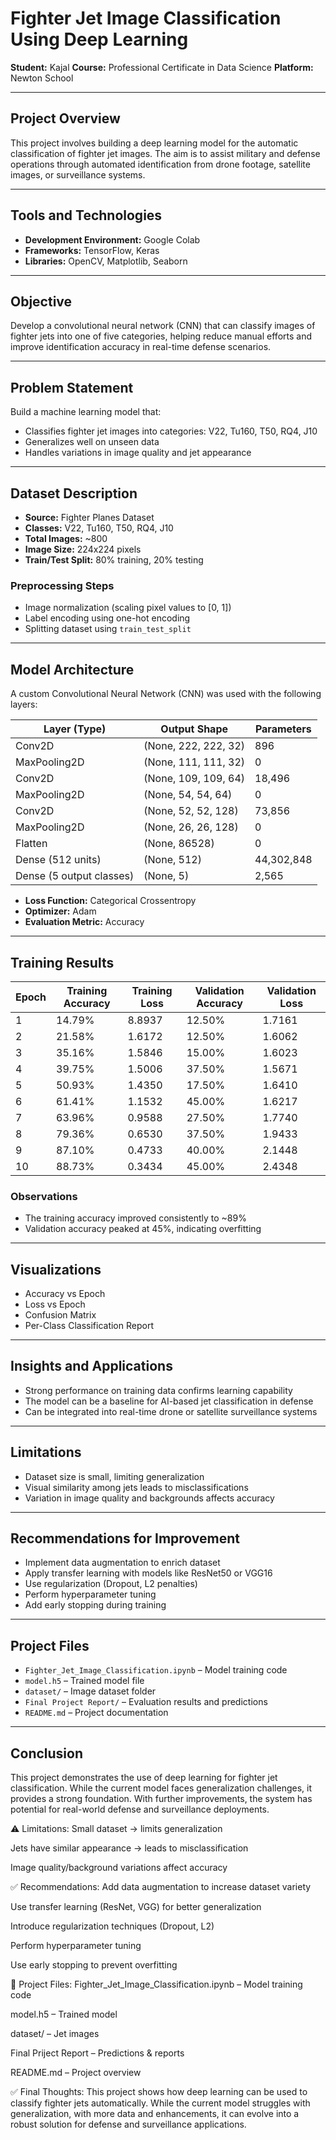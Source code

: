 # Fighter Jet Image Classification Using Deep Learning

**Student:** Kajal
**Course:** Professional Certificate in Data Science
**Platform:** Newton School

---

## Project Overview

This project involves building a deep learning model for the automatic classification of fighter jet images. The aim is to assist military and defense operations through automated identification from drone footage, satellite images, or surveillance systems.

---

## Tools and Technologies

* **Development Environment:** Google Colab
* **Frameworks:** TensorFlow, Keras
* **Libraries:** OpenCV, Matplotlib, Seaborn

---

## Objective

Develop a convolutional neural network (CNN) that can classify images of fighter jets into one of five categories, helping reduce manual efforts and improve identification accuracy in real-time defense scenarios.

---

## Problem Statement

Build a machine learning model that:

* Classifies fighter jet images into categories: V22, Tu160, T50, RQ4, J10
* Generalizes well on unseen data
* Handles variations in image quality and jet appearance

---

## Dataset Description

* **Source:** Fighter Planes Dataset
* **Classes:** V22, Tu160, T50, RQ4, J10
* **Total Images:** \~800
* **Image Size:** 224x224 pixels
* **Train/Test Split:** 80% training, 20% testing

### Preprocessing Steps

* Image normalization (scaling pixel values to \[0, 1])
* Label encoding using one-hot encoding
* Splitting dataset using `train_test_split`

---

## Model Architecture

A custom Convolutional Neural Network (CNN) was used with the following layers:

| Layer (Type)             | Output Shape         | Parameters |
| ------------------------ | -------------------- | ---------- |
| Conv2D                   | (None, 222, 222, 32) | 896        |
| MaxPooling2D             | (None, 111, 111, 32) | 0          |
| Conv2D                   | (None, 109, 109, 64) | 18,496     |
| MaxPooling2D             | (None, 54, 54, 64)   | 0          |
| Conv2D                   | (None, 52, 52, 128)  | 73,856     |
| MaxPooling2D             | (None, 26, 26, 128)  | 0          |
| Flatten                  | (None, 86528)        | 0          |
| Dense (512 units)        | (None, 512)          | 44,302,848 |
| Dense (5 output classes) | (None, 5)            | 2,565      |

* **Loss Function:** Categorical Crossentropy
* **Optimizer:** Adam
* **Evaluation Metric:** Accuracy

---

## Training Results

| Epoch | Training Accuracy | Training Loss | Validation Accuracy | Validation Loss |
| ----- | ----------------- | ------------- | ------------------- | --------------- |
| 1     | 14.79%            | 8.8937        | 12.50%              | 1.7161          |
| 2     | 21.58%            | 1.6172        | 12.50%              | 1.6062          |
| 3     | 35.16%            | 1.5846        | 15.00%              | 1.6023          |
| 4     | 39.75%            | 1.5006        | 37.50%              | 1.5671          |
| 5     | 50.93%            | 1.4350        | 17.50%              | 1.6410          |
| 6     | 61.41%            | 1.1532        | 45.00%              | 1.6217          |
| 7     | 63.96%            | 0.9588        | 27.50%              | 1.7740          |
| 8     | 79.36%            | 0.6530        | 37.50%              | 1.9433          |
| 9     | 87.10%            | 0.4733        | 40.00%              | 2.1448          |
| 10    | 88.73%            | 0.3434        | 45.00%              | 2.4348          |

### Observations

* The training accuracy improved consistently to \~89%
* Validation accuracy peaked at 45%, indicating overfitting

---

## Visualizations

* Accuracy vs Epoch
* Loss vs Epoch
* Confusion Matrix
* Per-Class Classification Report

---

## Insights and Applications

* Strong performance on training data confirms learning capability
* The model can be a baseline for AI-based jet classification in defense
* Can be integrated into real-time drone or satellite surveillance systems

---

## Limitations

* Dataset size is small, limiting generalization
* Visual similarity among jets leads to misclassifications
* Variation in image quality and backgrounds affects accuracy

---

## Recommendations for Improvement

* Implement data augmentation to enrich dataset
* Apply transfer learning with models like ResNet50 or VGG16
* Use regularization (Dropout, L2 penalties)
* Perform hyperparameter tuning
* Add early stopping during training

---

## Project Files

* `Fighter_Jet_Image_Classification.ipynb` – Model training code
* `model.h5` – Trained model file
* `dataset/` – Image dataset folder
* `Final Project Report/` – Evaluation results and predictions
* `README.md` – Project documentation

---

## Conclusion

This project demonstrates the use of deep learning for fighter jet classification. While the current model faces generalization challenges, it provides a strong foundation. With further improvements, the system has potential for real-world defense and surveillance deployments.



⚠️ Limitations:
Small dataset → limits generalization

Jets have similar appearance → leads to misclassification

Image quality/background variations affect accuracy



✅ Recommendations:
Add data augmentation to increase dataset variety

Use transfer learning (ResNet, VGG) for better generalization

Introduce regularization techniques (Dropout, L2)

Perform hyperparameter tuning

Use early stopping to prevent overfitting




📁 Project Files:
 Fighter_Jet_Image_Classification.ipynb – Model training code

model.h5 – Trained model

dataset/ – Jet images

Final Priject Report – Predictions & reports

README.md – Project overview



✅ Final Thoughts:
This project shows how deep learning can be used to classify fighter jets automatically. While the current model struggles with generalization, with more data and enhancements, it can evolve into a robust solution for defense and surveillance applications.
